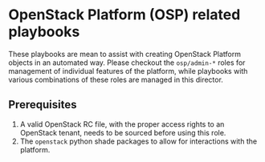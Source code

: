 # OpenStack Platform (OSP) related playbooks

These playbooks are mean to assist with creating OpenStack Platform objects in an automated way. Please checkout the `osp/admin-*` roles for management of individual features of the platform, while playbooks with various combinations of these roles are managed in this director.


## Prerequisites

1. A valid OpenStack RC file, with the proper access rights to an OpenStack tenant, needs to be sourced before using this role.
1. The `openstack` python shade packages to allow for interactions with the platform.

